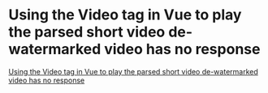 # Using the Video tag in Vue to play the parsed short video de-watermarked video has no response
[Using the Video tag in Vue to play the parsed short video de-watermarked video has no response](https://aiwithcloud.com/2022/09/19/using_the_video_tag_in_vue_to_play_the_parsed_short_video_de_watermarked_video_has_no_response/)